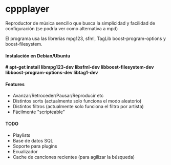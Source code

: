# cppplayer

Reproductor de música sencillo que busca la simplicidad y facilidad de configuración (se podría ver como alternativa a mpd)

El programa usa las librerías mpg123, sfml, TagLib boost-program-options y boost-filesystem. 

#### Instalación en Debian/Ubuntu

**# apt-get install libmpg123-dev libsfml-dev libboost-filesystem-dev libboost-program-options-dev libtag1-dev**

#### Features

- Avanzar/Retroceder/Pausar/Reproducir etc
- Distintos sorts (actualmente solo funciona el modo aleatorio)
- Distintos filtros (actualmente solo funciona el filtro por artista)
- Fácilmente "scripteable"


#### TODO

- Playlists
- Base de datos SQL
- Soporte para plugins
- Ecualizador
- Cache de canciones recientes (para agilizar la búsqueda)
